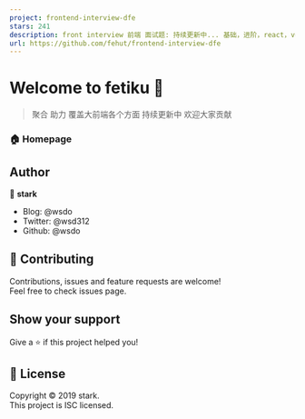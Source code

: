 ```yaml
---
project: frontend-interview-dfe
stars: 241
description: front interview 前端 面试题: 持续更新中... 基础，进阶，react，vue，node，小程序，前端算法，安全，常考面试题， 如果能帮到你，就给个 star😊
url: https://github.com/fehut/frontend-interview-dfe
---
```


Welcome to fetiku 👋
====================

> 聚合 助力 覆盖大前端各个方面 持续更新中 欢迎大家贡献

### 🏠 Homepage

Author
------

👤 **stark**

-   Blog: @wsdo
-   Twitter: @wsd312
-   Github: @wsdo

🤝 Contributing
---------------

Contributions, issues and feature requests are welcome!  
Feel free to check issues page.

Show your support
-----------------

Give a ⭐️ if this project helped you!

📝 License
----------

Copyright © 2019 stark.  
This project is ISC licensed.
